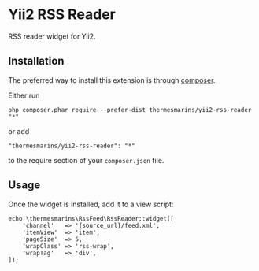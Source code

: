 Yii2 RSS Reader
===============
RSS reader widget for Yii2.


Installation
------------

The preferred way to install this extension is through [composer](http://getcomposer.org/download/).

Either run

    php composer.phar require --prefer-dist thermesmarins/yii2-rss-reader "*"

or add

    "thermesmarins/yii2-rss-reader": "*"

to the require section of your `composer.json` file.

Usage
-----

Once the widget is installed, add it to a view script:

    echo \thermesmarins\RssFeed\RssReader::widget([
        'channel'   => '{source_url}/feed.xml',
        'itemView'  => 'item',
        'pageSize'  => 5,
        'wrapClass' => 'rss-wrap',
        'wrapTag'   => 'div',
    ]);
